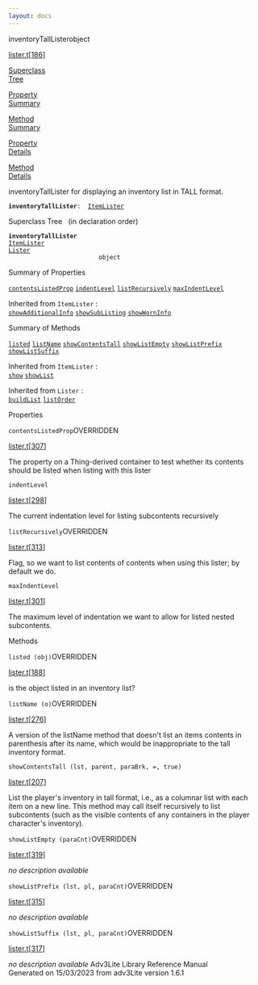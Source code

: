 ```yaml
---
layout: docs
---
```

<span class="title">inventoryTallLister</span><span class="type">object</span>

[lister.t](../file/lister.t.html)\[[186](../source/lister.t.html#186)\]

[Superclass  
Tree](#_SuperClassTree_)

[Property  
Summary](#_PropSummary_)

[Method  
Summary](#_MethodSummary_)

[Property  
Details](#_Properties_)

[Method  
Details](#_Methods_)



inventoryTallLister for displaying an inventory list in TALL format.

**`inventoryTallLister`**` :   `[`ItemLister`](../object/ItemLister.html)



<span id="_SuperClassTree_"></span>



<span class="hdln">Superclass Tree</span>   (in declaration order)



**`inventoryTallLister`**  
[`ItemLister`](../object/ItemLister.html)  
[`Lister`](../object/Lister.html)  
`                         object`  
<span id="_PropSummary_"></span>



<span class="hdln">Summary of Properties</span>  



[`contentsListedProp`](#contentsListedProp) [`indentLevel`](#indentLevel) [`listRecursively`](#listRecursively) [`maxIndentLevel`](#maxIndentLevel)

Inherited from `ItemLister` :  
[`showAdditionalInfo`](../object/ItemLister.html#showAdditionalInfo) [`showSubListing`](../object/ItemLister.html#showSubListing) [`showWornInfo`](../object/ItemLister.html#showWornInfo)



<span id="_MethodSummary_"></span>



<span class="hdln">Summary of Methods</span>  



[`listed`](#listed) [`listName`](#listName) [`showContentsTall`](#showContentsTall) [`showListEmpty`](#showListEmpty) [`showListPrefix`](#showListPrefix) [`showListSuffix`](#showListSuffix)

Inherited from `ItemLister` :  
[`show`](../object/ItemLister.html#show) [`showList`](../object/ItemLister.html#showList)

Inherited from `Lister` :  
[`buildList`](../object/Lister.html#buildList) [`listOrder`](../object/Lister.html#listOrder)

<span id="_Properties_"></span>



<span class="hdln">Properties</span>  



<span id="contentsListedProp"></span>

`contentsListedProp`<span class="rem">OVERRIDDEN</span>

[lister.t](../file/lister.t.html)\[[307](../source/lister.t.html#307)\]



The property on a Thing-derived container to test whether its contents
should be listed when listing with this lister



<span id="indentLevel"></span>

`indentLevel`

[lister.t](../file/lister.t.html)\[[298](../source/lister.t.html#298)\]



The current indentation level for listing subcontents recursively



<span id="listRecursively"></span>

`listRecursively`<span class="rem">OVERRIDDEN</span>

[lister.t](../file/lister.t.html)\[[313](../source/lister.t.html#313)\]



Flag, so we want to list contents of contents when using this lister; by
default we do.



<span id="maxIndentLevel"></span>

`maxIndentLevel`

[lister.t](../file/lister.t.html)\[[301](../source/lister.t.html#301)\]



The maximum level of indentation we want to allow for listed nested
subcontents.



<span id="_Methods_"></span>



<span class="hdln">Methods</span>  



<span id="listed"></span>

`listed (obj)`<span class="rem">OVERRIDDEN</span>

[lister.t](../file/lister.t.html)\[[188](../source/lister.t.html#188)\]



is the object listed in an inventory list?



<span id="listName"></span>

`listName (o)`<span class="rem">OVERRIDDEN</span>

[lister.t](../file/lister.t.html)\[[276](../source/lister.t.html#276)\]



A version of the listName method that doesn't list an items contents in
parenthesis after its name, which would be inappropriate to the tall
inventory format.



<span id="showContentsTall"></span>

`showContentsTall (lst, parent, paraBrk, =, true)`

[lister.t](../file/lister.t.html)\[[207](../source/lister.t.html#207)\]



List the player's inventory in tall format, i.e., as a columnar list
with each item on a new line. This method may call itself recursively to
list subcontents (such as the visible contents of any containers in the
player character's inventory).



<span id="showListEmpty"></span>

`showListEmpty (paraCnt)`<span class="rem">OVERRIDDEN</span>

[lister.t](../file/lister.t.html)\[[319](../source/lister.t.html#319)\]



*no description available*



<span id="showListPrefix"></span>

`showListPrefix (lst, pl, paraCnt)`<span class="rem">OVERRIDDEN</span>

[lister.t](../file/lister.t.html)\[[315](../source/lister.t.html#315)\]



*no description available*



<span id="showListSuffix"></span>

`showListSuffix (lst, pl, paraCnt)`<span class="rem">OVERRIDDEN</span>

[lister.t](../file/lister.t.html)\[[317](../source/lister.t.html#317)\]



*no description available*
Adv3Lite Library Reference Manual  
Generated on 15/03/2023 from adv3Lite version 1.6.1


